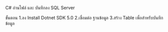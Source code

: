 C# อ่านไฟล์ และ บันทึกลง SQL Server 

ขั้นตอน 
1.ลง Install Dotnet SDK 5.0
2.เชื่อมต่อ ฐานข้อมูล
3.สร้าง Table เพื่อสำหรับบันทึกข้อมูล
            

